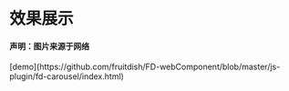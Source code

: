 <h1>效果展示</h1>
<h4>声明：图片来源于网络</h4>
[demo](https://github.com/fruitdish/FD-webComponent/blob/master/js-plugin/fd-carousel/index.html)
